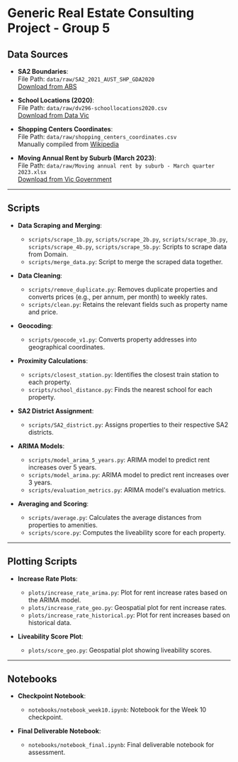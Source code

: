 # Generic Real Estate Consulting Project - Group 5

## Data Sources

- **SA2 Boundaries**:  
  File Path: `data/raw/SA2_2021_AUST_SHP_GDA2020`  
  [Download from ABS](https://www.abs.gov.au/statistics/standards/australian-statistical-geography-standard-asgs-edition-3/jul2021-jun2026/access-and-downloads/digital-boundary-files)

- **School Locations (2020)**:  
  File Path: `data/raw/dv296-schoollocations2020.csv`  
  [Download from Data Vic](https://discover.data.vic.gov.au/dataset/school-locations-2020)

- **Shopping Centers Coordinates**:  
  File Path: `data/raw/shopping_centers_coordinates.csv`  
  Manually compiled from [Wikipedia](https://en.wikipedia.org/wiki/List_of_largest_shopping_centres_in_Australia)

- **Moving Annual Rent by Suburb (March 2023)**:  
  File Path: `data/raw/Moving annual rent by suburb - March quarter 2023.xlsx`  
  [Download from Vic Government](https://www.dffh.vic.gov.au/moving-annual-rents-suburb-march-quarter-2023-excel)

---

## Scripts

- **Data Scraping and Merging**:
  - `scripts/scrape_1b.py`, `scripts/scrape_2b.py`, `scripts/scrape_3b.py`, `scripts/scrape_4b.py`, `scripts/scrape_5b.py`: Scripts to scrape data from Domain.
  - `scripts/merge_data.py`: Script to merge the scraped data together.

- **Data Cleaning**:
  - `scripts/remove_duplicate.py`: Removes duplicate properties and converts prices (e.g., per annum, per month) to weekly rates.
  - `scripts/clean.py`: Retains the relevant fields such as property name and price.

- **Geocoding**:
  - `scripts/geocode_v1.py`: Converts property addresses into geographical coordinates.

- **Proximity Calculations**:
  - `scripts/closest_station.py`: Identifies the closest train station to each property.
  - `scripts/school_distance.py`: Finds the nearest school for each property.

- **SA2 District Assignment**:
  - `scripts/SA2_district.py`: Assigns properties to their respective SA2 districts.

- **ARIMA Models**:
  - `scripts/model_arima_5_years.py`: ARIMA model to predict rent increases over 5 years.
  - `scripts/model_arima.py`: ARIMA model to predict rent increases over 3 years.
  - `scripts/evaluation_metrics.py`: ARIMA model's evaluation metrics.
  
- **Averaging and Scoring**:
  - `scripts/average.py`: Calculates the average distances from properties to amenities.
  - `scripts/score.py`: Computes the liveability score for each property.


---

## Plotting Scripts

- **Increase Rate Plots**:
  - `plots/increase_rate_arima.py`: Plot for rent increase rates based on the ARIMA model.
  - `plots/increase_rate_geo.py`: Geospatial plot for rent increase rates.
  - `plots/increase_rate_historical.py`: Plot for rent increases based on historical data.

- **Liveability Score Plot**:
  - `plots/score_geo.py`: Geospatial plot showing liveability scores.

---

## Notebooks

- **Checkpoint Notebook**:
  - `notebooks/notebook_week10.ipynb`: Notebook for the Week 10 checkpoint.

- **Final Deliverable Notebook**:
  - `notebooks/notebook_final.ipynb`: Final deliverable notebook for assessment.
